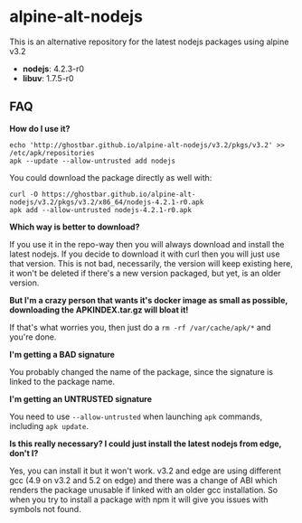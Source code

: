 # alpine-alt-nodejs

This is an alternative repository for the latest nodejs packages using alpine v3.2

+ **nodejs**: 4.2.3-r0
+ **libuv**: 1.7.5-r0

## FAQ

**How do I use it?**

    echo 'http://ghostbar.github.io/alpine-alt-nodejs/v3.2/pkgs/v3.2' >> /etc/apk/repositories
    apk --update --allow-untrusted add nodejs

You could download the package directly as well with:

    curl -O https://ghostbar.github.io/alpine-alt-nodejs/v3.2/pkgs/v3.2/x86_64/nodejs-4.2.1-r0.apk
    apk add --allow-untrusted nodejs-4.2.1-r0.apk

**Which way is better to download?**

If you use it in the repo-way then you will always download and install the latest nodejs. If you decide to download it with curl then you will just use that version. This is not bad, necessarily, the version will keep existing here, it won't be deleted if there's a new version packaged, but yet, is an older version.

**But I'm a crazy person that wants it's docker image as small as possible, downloading the APKINDEX.tar.gz will bloat it!**

If that's what worries you, then just do a `rm -rf /var/cache/apk/*` and you're done.

**I'm getting a BAD signature**

You probably changed the name of the package, since the signature is linked to the package name.

**I'm getting an UNTRUSTED signature**

You need to use `--allow-untrusted` when launching `apk` commands, including `apk update`.


**Is this really necessary? I could just install the latest nodejs from edge, don't I?**

Yes, you can install it but it won't work. v3.2 and edge are using different gcc (4.9 on v3.2 and 5.2 on edge) and there was a change of ABI which renders the package unusable if linked with an older gcc installation. So when you try to install a package with npm it will give you issues with symbols not found.
